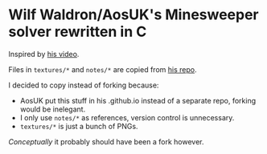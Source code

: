 # Wilf Waldron/AosUK's Minesweeper solver rewritten in C

Inspired by [his video](https://youtu.be/n04aEKL-5lw).

Files in `textures/*` and `notes/*` are copied from
[his repo](https://github.com/AosUK/aosuk.github.io/tree/main/MS).

I decided to copy instead of forking because:
 - AosUK put this stuff in his .github.io instead of a separate repo,
   forking would be inelegant.
 - I only use `notes/*` as references, version control is unnecessary.
 - `textures/*` is just a bunch of PNGs.

*Conceptually* it probably should have been a fork however.
